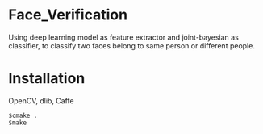 # Face_Verification
Using deep learning model as feature extractor and joint-bayesian as classifier, to classify two faces belong to same person or different people.
# Installation
OpenCV, dlib, Caffe

```
$cmake .
$make
```


